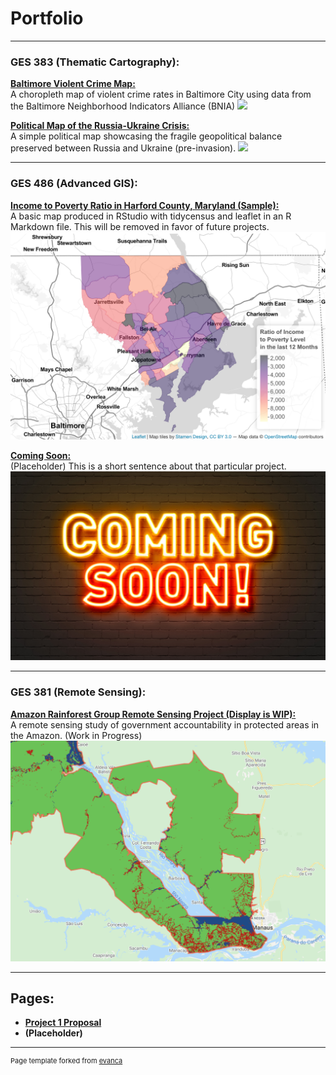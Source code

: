 # Portfolio

---

### GES  383  (Thematic  Cartography): 

**[Baltimore Violent Crime Map:](/Project383.2/index)** <br>
A choropleth map of violent crime rates in Baltimore City using data from the Baltimore Neighborhood Indicators Alliance (BNIA)
[<img src="Project383.2/Lab3ges383.svg?raw=true"/>](/Project383.2/index)

**[Political Map of the Russia-Ukraine Crisis:](/Project383/index)** <br>
A simple political map showcasing the fragile geopolitical balance preserved between Russia and Ukraine (pre-invasion).
[<img src="Project383/ukrainerussiaMAP.svg?raw=true"/>](/Project383/index)

---

### GES  486  (Advanced  GIS): 

**[Income to Poverty Ratio in Harford County, Maryland (Sample):](/Project486.1/index)** <br>
A basic map produced in RStudio with tidycensus and leaflet in an R Markdown file. This will be removed in favor of future projects.
[<img src="Project486.1/Screen Shot 2022-02-21 at 10.09.36 PM.png?raw=true"/>](/Project486.1/index)

**[Coming Soon:](/Project486.2/index)** <br>
(Placeholder) This is a short sentence about that particular project.
[<img src="images/AdobeStock_139559217.jpeg?raw=true"/>](/Project486.2/index)

---

### GES  381  (Remote  Sensing): 

**[Amazon Rainforest Group Remote Sensing Project (Display is WIP):](/Project381/index)** <br>
A remote sensing study of government accountability in protected areas in the Amazon. (Work in Progress)
[<img src="Project381/Screen Shot 2022-02-14 at 11.14.42 PM.png?raw=true"/>](/Project381/index)

---

## Pages:

- **[Project 1 Proposal](/project1_486/P1Proposal)**
- **(Placeholder)**

---
<p style="font-size:11px">Page template forked from <a href="https://github.com/evanca/quick-portfolio">evanca</a></p>
<!-- Remove above link if you don't want to attibute -->
